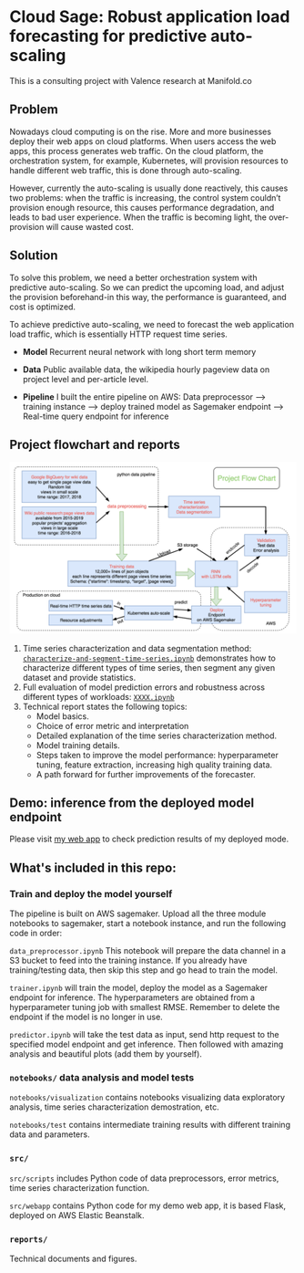 # Cloud Sage: Robust application load forecasting for predictive auto-scaling

This is a consulting project with Valence research at Manifold.co

## Problem
Nowadays cloud computing is on the rise. More and more businesses deploy their web apps on cloud platforms. When users access the web apps, this process generates web traffic. On the cloud platform, the orchestration system, for example, Kubernetes, will provision resources to handle different web traffic, this is done through auto-scaling. 

However, currently the auto-scaling is usually done reactively, this causes two problems: when the traffic is increasing, the control system couldn’t provision enough resource, this causes performance degradation, and leads to bad user experience. When the traffic is becoming light, the over-provision will cause wasted cost.

## Solution
To solve this problem, we need a better orchestration system with predictive auto-scaling. So we can predict the upcoming load, and adjust the provision beforehand-in this way, the performance is guaranteed, and cost is optimized.

To achieve predictive auto-scaling, we need to forecast the web application load traffic, which is essentially HTTP request time series. 

- **Model** Recurrent neural network with long short term memory

- **Data** Public available data, the wikipedia hourly pageview data on project level and per-article level.

- **Pipeline** I built the entire pipeline on AWS:
Data preprocessor --> training instance --> deploy trained model as Sagemaker endpoint --> Real-time query endpoint for inference


## Project flowchart and reports
![alt text](reports/figures/flow_chart.png "Project flow chart")

1. Time series characterization and data segmentation method: [`characterize-and-segment-time-series.ipynb`](notebooks/visualization/characterize-and-segment-time-series.ipynb) demonstrates how to characterize different types of time series, then segment any given dataset and provide statistics.
2. Full evaluation of model prediction errors and robustness across different types of workloads: [`XXXX.ipynb`](notebooks/test/full_evaluation.ipynb)
3. Technical report states the following topics:
	- Model basics. 
	- Choice of error metric and interpretation 
	- Detailed explanation of the time series characterization method.
	- Model training details.
	- Steps taken to improve the model performance: hyperparameter tuning, feature extraction, increasing high quality training data.
	- A path forward for further improvements of the forecaster.

## Demo: inference from the deployed model endpoint
Please visit [my web app](http://www.cloudsage.xyz/ "www.cloudsage.xyz") to check prediction results of my deployed mode.

## What's included in this repo:

### Train and deploy the model yourself
The pipeline is built on AWS sagemaker. Upload all the three module notebooks to sagemaker, start a notebook instance, and run the following code in order:

`data_preprocessor.ipynb` This notebook will prepare the data channel in a S3 bucket to feed into the training instance. If you already have training/testing data, then skip this step and go head to train the model.

`trainer.ipynb` will train the model, deploy the model as a Sagemaker endpoint for inference. The hyperparameters are obtained from a hyperparameter tuning job with smallest RMSE. Remember to delete the endpoint if the model is no longer in use.

`predictor.ipynb` will take the test data as input, send http request to the specified model endpoint and get inference. Then followed with amazing analysis and beautiful plots (add them by yourself).

### `notebooks/` data analysis and model tests
`notebooks/visualization` contains notebooks visualizing data exploratory analysis, time series characterization demostration, etc.

`notebooks/test` contains intermediate training results with different training data and parameters.

### `src/` 
`src/scripts` includes Python code of data preprocessors, error metrics, time series characterization function.

`src/webapp` contains Python code for my demo web app, it is based Flask, deployed on AWS Elastic Beanstalk.

### `reports/`
Technical documents and figures.

